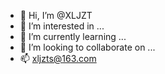- 👋 Hi, I’m @XLJZT
- 👀 I’m interested in ...
- 🌱 I’m currently learning ...
- 💞️ I’m looking to collaborate on ...
- 📫 xljzts@163.com

<!---
XLJZT/XLJZT is a ✨ special ✨ repository because its `README.md` (this file) appears on your GitHub profile.
You can click the Preview link to take a look at your changes.
--->
